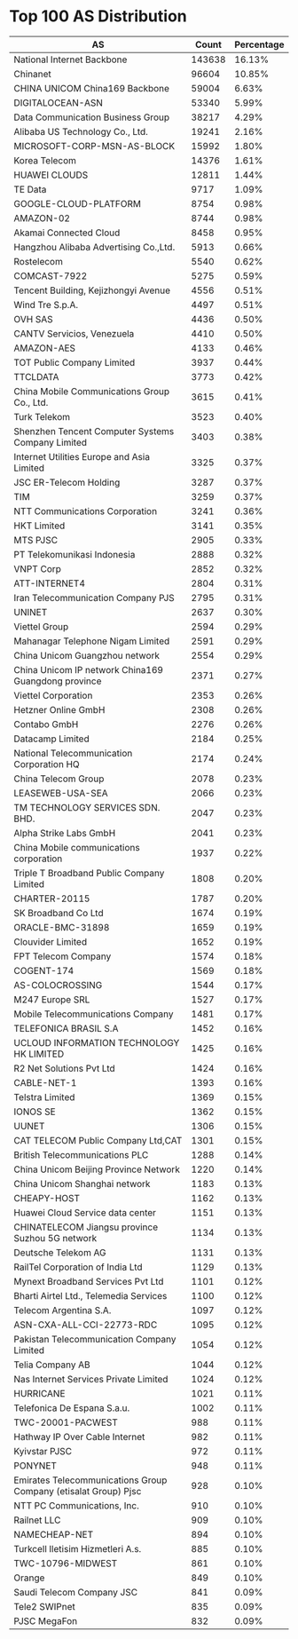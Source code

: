 # Top 100 AS Distribution
| AS | Count | Percentage |
|----|----|----|
| National Internet Backbone | 143638 | 16.13% |
| Chinanet | 96604 | 10.85% |
| CHINA UNICOM China169 Backbone | 59004 | 6.63% |
| DIGITALOCEAN-ASN | 53340 | 5.99% |
| Data Communication Business Group | 38217 | 4.29% |
| Alibaba US Technology Co., Ltd. | 19241 | 2.16% |
| MICROSOFT-CORP-MSN-AS-BLOCK | 15992 | 1.80% |
| Korea Telecom | 14376 | 1.61% |
| HUAWEI CLOUDS | 12811 | 1.44% |
| TE Data | 9717 | 1.09% |
| GOOGLE-CLOUD-PLATFORM | 8754 | 0.98% |
| AMAZON-02 | 8744 | 0.98% |
| Akamai Connected Cloud | 8458 | 0.95% |
| Hangzhou Alibaba Advertising Co.,Ltd. | 5913 | 0.66% |
| Rostelecom | 5540 | 0.62% |
| COMCAST-7922 | 5275 | 0.59% |
| Tencent Building, Kejizhongyi Avenue | 4556 | 0.51% |
| Wind Tre S.p.A. | 4497 | 0.51% |
| OVH SAS | 4436 | 0.50% |
| CANTV Servicios, Venezuela | 4410 | 0.50% |
| AMAZON-AES | 4133 | 0.46% |
| TOT Public Company Limited | 3937 | 0.44% |
| TTCLDATA | 3773 | 0.42% |
| China Mobile Communications Group Co., Ltd. | 3615 | 0.41% |
| Turk Telekom | 3523 | 0.40% |
| Shenzhen Tencent Computer Systems Company Limited | 3403 | 0.38% |
| Internet Utilities Europe and Asia Limited | 3325 | 0.37% |
| JSC ER-Telecom Holding | 3287 | 0.37% |
| TIM | 3259 | 0.37% |
| NTT Communications Corporation | 3241 | 0.36% |
| HKT Limited | 3141 | 0.35% |
| MTS PJSC | 2905 | 0.33% |
| PT Telekomunikasi Indonesia | 2888 | 0.32% |
| VNPT Corp | 2852 | 0.32% |
| ATT-INTERNET4 | 2804 | 0.31% |
| Iran Telecommunication Company PJS | 2795 | 0.31% |
| UNINET | 2637 | 0.30% |
| Viettel Group | 2594 | 0.29% |
| Mahanagar Telephone Nigam Limited | 2591 | 0.29% |
| China Unicom Guangzhou network | 2554 | 0.29% |
| China Unicom IP network China169 Guangdong province | 2371 | 0.27% |
| Viettel Corporation | 2353 | 0.26% |
| Hetzner Online GmbH | 2308 | 0.26% |
| Contabo GmbH | 2276 | 0.26% |
| Datacamp Limited | 2184 | 0.25% |
| National Telecommunication Corporation HQ | 2174 | 0.24% |
| China Telecom Group | 2078 | 0.23% |
| LEASEWEB-USA-SEA | 2066 | 0.23% |
| TM TECHNOLOGY SERVICES SDN. BHD. | 2047 | 0.23% |
| Alpha Strike Labs GmbH | 2041 | 0.23% |
| China Mobile communications corporation | 1937 | 0.22% |
| Triple T Broadband Public Company Limited | 1808 | 0.20% |
| CHARTER-20115 | 1787 | 0.20% |
| SK Broadband Co Ltd | 1674 | 0.19% |
| ORACLE-BMC-31898 | 1659 | 0.19% |
| Clouvider Limited | 1652 | 0.19% |
| FPT Telecom Company | 1574 | 0.18% |
| COGENT-174 | 1569 | 0.18% |
| AS-COLOCROSSING | 1544 | 0.17% |
| M247 Europe SRL | 1527 | 0.17% |
| Mobile Telecommunications Company | 1481 | 0.17% |
| TELEFONICA BRASIL S.A | 1452 | 0.16% |
| UCLOUD INFORMATION TECHNOLOGY HK LIMITED | 1425 | 0.16% |
| R2 Net Solutions Pvt Ltd | 1424 | 0.16% |
| CABLE-NET-1 | 1393 | 0.16% |
| Telstra Limited | 1369 | 0.15% |
| IONOS SE | 1362 | 0.15% |
| UUNET | 1306 | 0.15% |
| CAT TELECOM Public Company Ltd,CAT | 1301 | 0.15% |
| British Telecommunications PLC | 1288 | 0.14% |
| China Unicom Beijing Province Network | 1220 | 0.14% |
| China Unicom Shanghai network | 1183 | 0.13% |
| CHEAPY-HOST | 1162 | 0.13% |
| Huawei Cloud Service data center | 1151 | 0.13% |
| CHINATELECOM Jiangsu province Suzhou 5G network | 1134 | 0.13% |
| Deutsche Telekom AG | 1131 | 0.13% |
| RailTel Corporation of India Ltd | 1129 | 0.13% |
| Mynext Broadband Services Pvt Ltd | 1101 | 0.12% |
| Bharti Airtel Ltd., Telemedia Services | 1100 | 0.12% |
| Telecom Argentina S.A. | 1097 | 0.12% |
| ASN-CXA-ALL-CCI-22773-RDC | 1095 | 0.12% |
| Pakistan Telecommunication Company Limited | 1054 | 0.12% |
| Telia Company AB | 1044 | 0.12% |
| Nas Internet Services Private Limited | 1024 | 0.12% |
| HURRICANE | 1021 | 0.11% |
| Telefonica De Espana S.a.u. | 1002 | 0.11% |
| TWC-20001-PACWEST | 988 | 0.11% |
| Hathway IP Over Cable Internet | 982 | 0.11% |
| Kyivstar PJSC | 972 | 0.11% |
| PONYNET | 948 | 0.11% |
| Emirates Telecommunications Group Company (etisalat Group) Pjsc | 928 | 0.10% |
| NTT PC Communications, Inc. | 910 | 0.10% |
| Railnet LLC | 909 | 0.10% |
| NAMECHEAP-NET | 894 | 0.10% |
| Turkcell Iletisim Hizmetleri A.s. | 885 | 0.10% |
| TWC-10796-MIDWEST | 861 | 0.10% |
| Orange | 849 | 0.10% |
| Saudi Telecom Company JSC | 841 | 0.09% |
| Tele2 SWIPnet | 835 | 0.09% |
| PJSC MegaFon | 832 | 0.09% |

